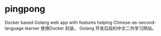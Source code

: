 # pingpong
Docker based Golang web app with features helping Chinese-as-second-language learner
使用Docker 封装， Golang 开发后段的中文二外学习网站。
